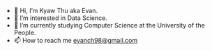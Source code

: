 - 👋 Hi, I’m Kyaw Thu aka Evan.
- 👀 I’m interested in Data Science.
- 🌱 I’m currently studying Computer Science at the University of the People.
- 📫 How to reach me evanch98@gmail.com

<!---
evanch98/evanch98 is a ✨ special ✨ repository because its `README.md` (this file) appears on your GitHub profile.
You can click the Preview link to take a look at your changes.
--->
